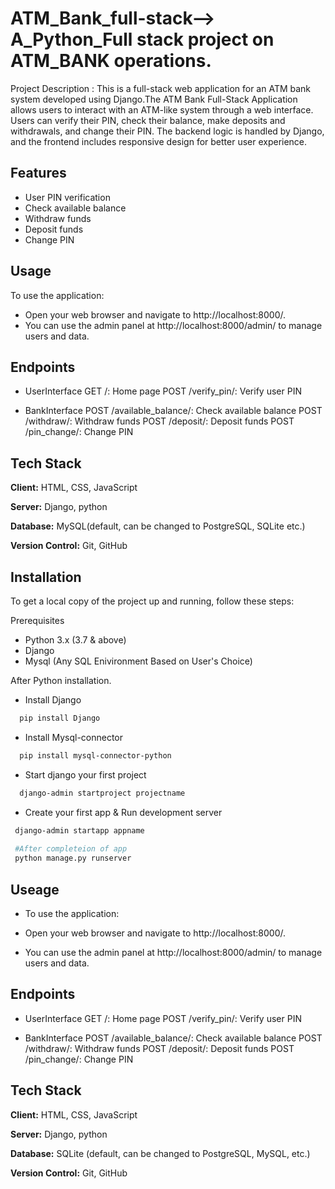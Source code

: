 # ATM_Bank_full-stack--> A_Python_Full stack project on ATM_BANK operations.

Project Description : This is a full-stack web application for an ATM bank system developed using Django.The ATM Bank Full-Stack Application allows users to interact with an ATM-like system through a web interface. Users can verify their PIN, check their balance, make deposits and withdrawals, and change their PIN. The backend logic is handled by Django, and the frontend includes responsive design for better user experience.

## Features

- User PIN verification
- Check available balance
- Withdraw funds
- Deposit funds
- Change PIN


## Usage

To use the application:

- Open your web browser and navigate to http://localhost:8000/.
- You can use the admin panel at http://localhost:8000/admin/ to manage users and data.

## Endpoints

- UserInterface
GET /: Home page
POST /verify_pin/: Verify user PIN

- BankInterface
POST /available_balance/: Check available balance
POST /withdraw/: Withdraw funds
POST /deposit/: Deposit funds
POST /pin_change/: Change PIN

## Tech Stack

**Client:** HTML, CSS, JavaScript

**Server:** Django, python

**Database:** MySQL(default, can be changed to PostgreSQL, SQLite etc.)

**Version Control:** Git, GitHub

## Installation

To get a local copy of the project up and running, follow these steps:

Prerequisites
- Python 3.x (3.7 & above)
- Django
- Mysql (Any SQL Enivironment Based on User's Choice)

After Python installation.
- Install Django

```bash
  pip install Django
```

- Install Mysql-connector

```bash
  pip install mysql-connector-python
```

- Start django your first project 

```bash
  django-admin startproject projectname
```
- Create your first app & Run development server  
 ```bash
  django-admin startapp appname
  
  #After completeion of app
  python manage.py runserver
```

## Useage

- To use the application:

- Open your web browser and navigate to http://localhost:8000/.
- You can use the admin panel at http://localhost:8000/admin/ to manage users and data.

## Endpoints

- UserInterface
GET /: Home page
POST /verify_pin/: Verify user PIN

- BankInterface
POST /available_balance/: Check available balance
POST /withdraw/: Withdraw funds
POST /deposit/: Deposit funds
POST /pin_change/: Change PIN

## Tech Stack

**Client:** HTML, CSS, JavaScript

**Server:** Django, python

**Database:** SQLite (default, can be changed to PostgreSQL, MySQL, etc.)

**Version Control:** Git, GitHub


